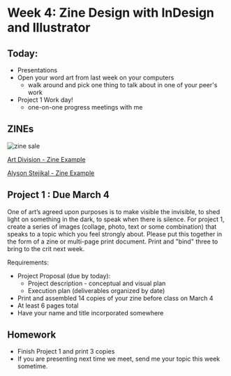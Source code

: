 # Week 4: Zine Design with InDesign and Illustrator

## Today:
- Presentations
- Open your word art from last week on your computers
  - walk around and pick one thing to talk about in one of your peer's work
- Project 1 Work day!
  - one-on-one progress meetings with me

## ZINEs

![zine sale](https://bloximages.chicago2.vip.townnews.com/journalstar.com/content/tncms/assets/v3/editorial/2/2b/22b541c8-81ef-5563-b0b1-5f0dd5ec5a2c/5872d916d1b0e.image.jpg?resize=1200%2C882)

[Art Division - Zine Example](https://www.flipsnack.com/artdivisionla/art-division-first-zine.html)

[Alyson Stejikal - Zine Example](https://www.flipsnack.com/amstejskal/in-bloom.html)

## Project 1 : Due March 4

One of art’s agreed upon purposes is to make visible the invisible, to shed light on something in the dark, to speak when there is silence. For project 1, create a series of images (collage, photo, text or some combination) that speaks to a topic which you feel strongly about. Please put this together in the form of a zine or multi-page print document. Print and "bind" three to bring to the crit next week.

Requirements:
- Project Proposal (due by today):
  - Project description - conceptual and visual plan
  - Execution plan (deliverables organized by date)
- Print and assembled 14 copies of your zine before class on March 4
- At least 6 pages total
- Have your name and title incorporated somewhere

## Homework
- Finish Project 1 and print 3 copies
- If you are presenting next time we meet, send me your topic this week sometime.
